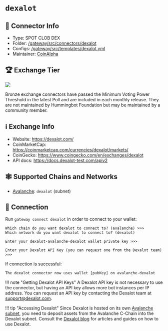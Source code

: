 # `dexalot`

## 📁 Connector Info

* Type: SPOT CLOB DEX
* Folder: [/gateway/src/connectors/dexalot](https://github.com/hummingbot/gateway/blob/main/src/connectors/dexalot)
* Configs: [/gateway/src/templates/dexalot.yml](https://github.com/hummingbot/gateway/blob/main/src/templates/dexalot.yml)
* Maintainer: [CoinAlpha](https://coinalpha.com)

## 🏆 Exchange Tier

![](https://img.shields.io/static/v1?label=Hummingbot&message=BRONZE&color=green)

Bronze exchange connectors have passed the Minimum Voting Power Threshold in the latest Poll and are included in each monthly release. They are not maintained by Hummingbot Foundation but may be maintained by a community member.

## ℹ️ Exchange Info

* Website: <https://dexalot.com/>
* CoinMarketCap: <https://coinmarketcap.com/currencies/dexalot/markets/>
* CoinGecko: <https://www.coingecko.com/en/exchanges/dexalot>
* API docs: <https://docs.dexalot-test.com/apiv2>

## 🕸️ Supported Chains and Networks

* [Avalanche](/chains/avalanche): `dexalot` (subnet)

## 🔑 Connection

Run `gateway connect dexalot` in order to connect to your wallet:

```
Which chain do you want dexalot to connect to? (avalanche) >>>
Which network do you want dexalot to connect to? (dexalot)

Enter your dexalot-avalanche-dexalot wallet private key >>>

Enter your Dexalot API Key (you can request one from the Dexalot team) >>> 
```

If connection is successful:
```
The dexalot connector now uses wallet [pubKey] on avalanche-dexalot
```

!!! note "Getting Dexalot API Keys"
    A Dexalot API key is not necessary to use the connector, but having an API key allows more bot instances per IP address. You can request an API key by contacting the Dexalot team at support@dexalot.com.

!!! tip "Accessing Dexalot"
    Since Dexalot is hosted on its own [Avalanche subnet](https://docs.avax.network/subnets), you need to deposit assets from the Avalanche C-Chain into the Dexalot subnet. Consult the [Dexalot blog](https://medium.com/dexalot) for articles and guides on how to use Dexalot.
